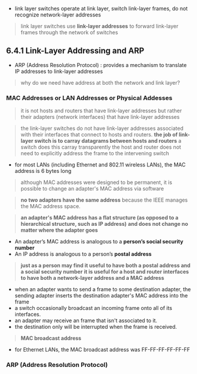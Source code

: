 - link layer switches operate at link layer, switch link-layer frames, do not recognize network-layer addresses
> link layer switches use **link-layer addresses** to forward link-layer frames through the network of switches

## 6.4.1 Link-Layer Addressing and ARP

- ARP (Address Resolution Protocol)
: provides a mechanism to translate IP addresses to link-layer addresses

> why do we need have address at both the network and link layer?

### MAC Addresses or LAN Addresses or Physical Addesses

> it is not hosts and routers that have link-layer addresses but rather their adapters (network interfaces) that have link-layer addresses

> the link-layer switches do not have link-layer addresses associated with their interfaces that connect to hosts and routers.
> **the job of link-layer switch is to carray datagrams between hosts and routers**
> a switch does this carray transparently
> the host and router does not need to explicitly address the frame to the intervening switch

- for most LANs (including Ethernet and 802.11 wireless LANs), the MAC address is 6 bytes long

> although MAC addresses were designed to be permanent, it is possible to change an adapter's MAC address via software

> **no two adapters have the same address** because the IEEE manages the MAC address space.

> **an adapter's MAC address has a flat structure (as opposed to a hierarchical structure, such as IP address)**
> **and does not change no matter where the adapter goes**

- An adapter’s MAC address is analogous to a **person’s social security number**
- An IP address is analogous to a person’s **postal address**

> **just as a person may find it useful to have both a postal address and a social security number**
> **it is useful for a host and router interfaces to have both a network-layer address and a MAC address**

- when an adapter wants to send a frame to some destination adapter, the sending adapter inserts the destination adapter's MAC address into the frame
- a switch occasionally broadcast an incoming frame onto all of its interfaces.
- an adapter may receive an frame that isn't associated to it.
- the destination only will be interrupted when the frame is received.

> **MAC broadcast address**
- for Ethernet LANs, the MAC broadcast address was FF-FF-FF-FF-FF-FF


### ARP (Address Resolution Protocol)


